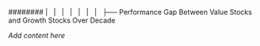 ######## |   |   |   |   |   |   |   ├── Performance Gap Between Value Stocks and Growth Stocks Over Decade

*Add content here*